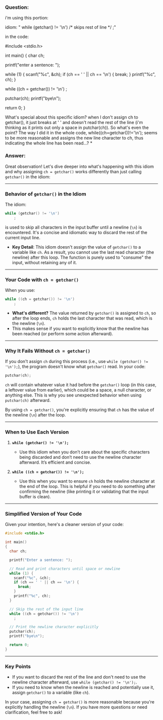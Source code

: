 ### Question: 
 i'm using this portion: 

idiom: " while (getchar() != '\n')   /* skips rest of line */ 
  ;"

in the code: 

#include <stdio.h>

int main()
{
  char ch;

  printf("enter a sentence: ");

  while (1) {
    scanf("%c", &ch);
    if (ch == ' ' || ch == '\n') {
      break;
    }
    printf("%c", ch);
  }

  while ((ch = getchar()) != '\n')
    ;

  putchar(ch);
  printf("bye\n");

  return 0;
}

What's special about this specific idiom? when I don't assign ch to getchar(), it just breaks at ' ' and doesn't read the rest of the line (i'm thinking as it prints out only a space in putchar(ch)). So what's even the point? The way I did it in the whole code, while((ch=getchar())!='\n'); seems to be more reasonable and assigns the new line character to ch, thus indicating the whole line has been read...? *

### Answer: 

Great observation! Let's dive deeper into what's happening with this idiom and why assigning `ch = getchar()` works differently than just calling `getchar()` in the idiom:

---

### **Behavior of `getchar()` in the Idiom**
The idiom:

```c
while (getchar() != '\n')
    ;
```

is used to skip all characters in the input buffer until a newline (`\n`) is encountered. It's a concise and idiomatic way to discard the rest of the current input line. 

- **Key Detail**: This idiom doesn't assign the value of `getchar()` to a variable like `ch`. As a result, you cannot use the last read character (the newline) after this loop. The function is purely used to "consume" the input, without retaining any of it.

---

### **Your Code with `ch = getchar()`**
When you use:

```c
while ((ch = getchar()) != '\n')
    ;
```

- **What's different?** The value returned by `getchar()` is assigned to `ch`, so after the loop ends, `ch` holds the last character that was read, which is the newline (`\n`).
- This makes sense if you want to explicitly know that the newline has been reached (or perform some action afterward).

---

### **Why It Fails Without `ch = getchar()`**
If you don't assign `ch` during this process (i.e., use `while (getchar() != '\n');`), the program doesn't know what `getchar()` read. In your code:

```c
putchar(ch);
```

`ch` will contain whatever value it had before the `getchar()` loop (in this case, a leftover value from earlier), which could be a space, a null character, or anything else. This is why you see unexpected behavior when using `putchar(ch)` afterward.

By using `ch = getchar()`, you're explicitly ensuring that `ch` has the value of the newline (`\n`) after the loop.

---

### **When to Use Each Version**
1. **`while (getchar() != '\n');`**  
   - Use this idiom when you don’t care about the specific characters being discarded and don’t need to use the newline character afterward. It’s efficient and concise.

2. **`while ((ch = getchar()) != '\n');`**  
   - Use this when you want to ensure `ch` holds the newline character at the end of the loop. This is helpful if you need to do something after confirming the newline (like printing it or validating that the input buffer is clean).

---

### **Simplified Version of Your Code**
Given your intention, here's a cleaner version of your code:

```c
#include <stdio.h>

int main()
{
  char ch;

  printf("Enter a sentence: ");

  // Read and print characters until space or newline
  while (1) {
    scanf("%c", &ch);
    if (ch == ' ' || ch == '\n') {
      break;
    }
    printf("%c", ch);
  }

  // Skip the rest of the input line
  while ((ch = getchar()) != '\n')
    ;

  // Print the newline character explicitly
  putchar(ch);
  printf("bye\n");

  return 0;
}
```

---

### **Key Points**
- If you want to discard the rest of the line and don't need to use the newline character afterward, use `while (getchar() != '\n');`.
- If you need to know when the newline is reached and potentially use it, assign `getchar()` to a variable (like `ch`).

In your case, assigning `ch = getchar()` is more reasonable because you're explicitly handling the newline (`\n`). If you have more questions or need clarification, feel free to ask!